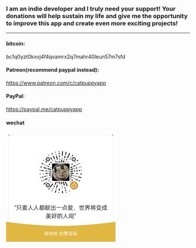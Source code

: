 ### I am an indie developer and I truly need your support! Your donations will help sustain my life and give me the opportunity to improve this app and create even more exciting projects!

---
#### bitcoin:
bc1q0yzt0kxvj4f4qvamrx2q7mahr40leun57m7sfd

#### Patreon(recommend paypal instead):
https://www.patreon.com/c/catpuppyapp

#### PayPal:
https://paypal.me/catpuppyapp


#### wechat
<img src="image-assets/donate/wechat_rec_money.png" width=300px />


